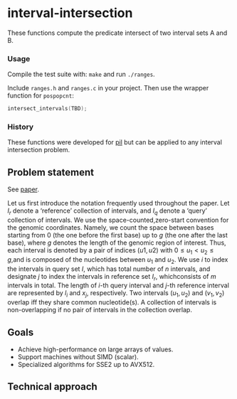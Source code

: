 # interval-intersection

These functions compute the predicate intersect of two interval sets A and B.

### Usage

Compile the test suite with: `make` and run `./ranges`.

Include `ranges.h` and `ranges.c` in your project. Then use the wrapper function for `pospopcnt`:
```c
intersect_intervals(TBD);
```

### History

These functions were developed for [pil](https://github.com/mklarqvist/pil) but can be applied to any interval intersection problem.

## Problem statement

See [paper](https://www.biorxiv.org/content/biorxiv/early/2019/01/11/517987.full.pdf).

Let  us  first  introduce  the  notation  frequently  used  throughout  the  paper.   Let $I_r$ denote  a ‘reference’ collection of intervals, and $I_q$ denote a ‘query’ collection of intervals. We use the space-counted,zero-start convention for the genomic coordinates.  Namely, we count the space between bases starting from 0 (the one before the first base) up to $g$ (the one after the last base), where $g$ denotes the length of the genomic region of interest. Thus, each interval is denoted by a pair of indices $(u1,u2)$ with $0 ≤ u_1 < u_2 ≤ g$,and is composed of the nucleotides between $u_1$ and $u_2$.  We use $i$ to index the intervals in query set $I$, which has total number of $n$ intervals, and designate $j$ to index the intervals in reference set $I_r$, whichconsists of $m$ intervals in total. The length of $i$-th query interval and $j$-th reference interval are represented by $l_i$ and $x_j$, respectively.  Two intervals $(u_1,u_2)$ and $(v_1,v_2)$ overlap iff they share common nucleotide(s). A collection of intervals is non-overlapping if no pair of intervals in the collection overlap.

## Goals

* Achieve high-performance on large arrays of values.
* Support machines without SIMD (scalar).
* Specialized algorithms for SSE2 up to AVX512.

## Technical approach

